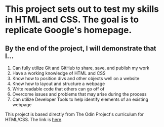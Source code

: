 # This project sets out to test my skills in HTML and CSS. The goal is to replicate Google's homepage.
## By the end of the project, I will demonstrate that I...
1. Can fully utilize Git and GitHub to share, save, and publish my work
2. Have a working knowledge of HTML and CSS
3. Know how to position divs and other objects well on a website
4. Know how to layout and structure a webpage
5. Write readable code that others can go off of
6. Overcome issues and problems that may arise during the process
7. Can utilize Developer Tools to help identify elements of an existing webpage

This project is based directly from The Odin Project's curriculum for HTML/CSS.
The link is [here](http://www.theodinproject.com/courses/web-development-101/lessons/html-css).